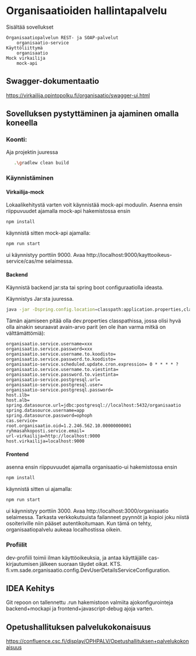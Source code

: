 # Organisaatioiden hallintapalvelu

Sisältää sovellukset

    Organisaatiopalvelun REST- ja SOAP-palvelut
        organisaatio-service
    Käyttöliittymä
        organisaatio
    Mock virkailija
        mock-api
 


## Swagger-dokumentaatio

https://virkailija.opintopolku.fi/organisaatio/swagger-ui.html


## Sovelluksen pystyttäminen ja ajaminen omalla koneella

### Koonti: 

Aja projektin juuressa

``` bash
   .\gradlew clean build
```
### Käynnistäminen
#### Virkailija-mock
Lokaalikehitystä varten voit käynnistää mock-api moduulin.
Asenna ensin riippuvuudet ajamalla mock-api hakemistossa ensin
``` bash
npm install
```
käynnistä sitten mock-api ajamalla:
``` bash
npm run start
```
ui käynnistyy porttiin 9000. Avaa http://localhost:9000/kayttooikeus-service/cas/me selaimessa.
#### Backend
Käynnistä backend jar:sta tai spring boot configuraatiolla ideasta.

Käynnistys Jar:sta juuressa.
``` bash
java -jar -Dspring.config.location=classpath:application.properties,classpath:dev.properties -Dspring.profiles.active=dev ./organisaatio-service/build/libs/organisaatio-service.jar 
```
Tämän ajamiseen pitää olla dev.properties classpathissa, jossa olisi hyvä olla ainakin seuraavat avain-arvo parit (en ole ihan varma mitkä on välttämättömiä):
```
organisaatio.service.username=xxx
organisaatio.service.password=xxx
organisaatio.service.username.to.koodisto=
organisaatio.service.password.to.koodisto=
organisaatio-service.scheduled.update.cron.expression= 0 * * * * ?
organisaatio.service.username.to.viestinta=
organisaatio.service.password.to.viestinta=
organisaatio-service.postgresql.url=
organisaatio-service.postgresql.user=
organisaatio-service.postgresql.password=
host.ilb=
host.alb=
spring.datasource.url=jdbc:postgresql://localhost:5432/organisaatio
spring.datasource.username=app
spring.datasource.password=ophoph
cas.service=
root.organisaatio.oid=1.2.246.562.10.00000000001
ryhmasahkoposti.service.email=
url-virkailija=http://localhost:9000
host.virkailija=localhost:9000
```

#### Frontend
asenna ensin riippuvuudet ajamalla organisaatio-ui hakemistossa ensin
``` bash
npm install
```
käynnistä sitten ui ajamalla:
``` bash
npm run start
```
ui käynnistyy porttiin 3000. Avaa http://localhost:3000/organisaatio selaimessa. Tarkasta verkkokutsuista failanneet pyynnöt ja kopioi joku niistä osoiteriville niin pääset autentikoitumaan.
Kun tämä on tehty, organisaatiopalvelu aukeaa localhostissa oikein.
### Profiilit
dev-profiili toimii ilman käyttöoikeuksia, ja antaa käyttäjälle cas-kirjautumisen jälkeen suoraan täydet oikat. KTS. fi.vm.sade.organisaatio.config.DevUserDetailsServiceConfiguration.

## IDEA Kehitys
Git repoon on tallennettu .run hakemistoon valmiita ajokonfigurointeja backend+mockapi ja frontend+javascript-debug ajoja varten.
       
## Opetushallituksen palvelukokonaisuus
https://confluence.csc.fi/display/OPHPALV/Opetushallituksen+palvelukokonaisuus
